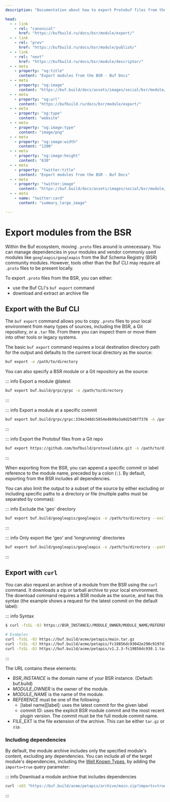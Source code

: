 ```yaml
---
description: "Documentation about how to export Protobuf files from the BSR"

head:
  - - link
    - rel: "canonical"
      href: "https://bufbuild.ru/docs/bsr/module/export/"
  - - link
    - rel: "prev"
      href: "https://bufbuild.ru/docs/bsr/module/publish/"
  - - link
    - rel: "next"
      href: "https://bufbuild.ru/docs/bsr/module/descriptor/"
  - - meta
    - property: "og:title"
      content: "Export modules from the BSR - Buf Docs"
  - - meta
    - property: "og:image"
      content: "https://buf.build/docs/assets/images/social/bsr/module/export.png"
  - - meta
    - property: "og:url"
      content: "https://bufbuild.ru/docs/bsr/module/export/"
  - - meta
    - property: "og:type"
      content: "website"
  - - meta
    - property: "og:image:type"
      content: "image/png"
  - - meta
    - property: "og:image:width"
      content: "1200"
  - - meta
    - property: "og:image:height"
      content: "630"
  - - meta
    - property: "twitter:title"
      content: "Export modules from the BSR - Buf Docs"
  - - meta
    - property: "twitter:image"
      content: "https://buf.build/docs/assets/images/social/bsr/module/export.png"
  - - meta
    - name: "twitter:card"
      content: "summary_large_image"

---
```


# Export modules from the BSR

Within the Buf ecosystem, moving `.proto` files around is unnecessary. You can manage dependencies in your modules and vendor commonly used modules like `googleapis/googleapis` from the Buf Schema Registry (BSR) community modules. However, tools other than the Buf CLI may require all `.proto` files to be present locally.

To export `.proto` files from the BSR, you can either:

- use the Buf CLI's `buf export` command
- download and extract an archive file

## Export with the Buf CLI

The `buf export` command allows you to copy `.proto` files to your local environment from many types of sources, including the BSR, a Git repository, or a `.tar` file. From there you can inspect them or move them into other tools or legacy systems.

The basic `buf export` command requires a local destination directory path for the output and defaults to the current local directory as the source:

```sh
buf export -o /path/to/directory
```

You can also specify a BSR module or a Git repository as the source:

::: info Export a module @latest

```sh
buf export buf.build/grpc/grpc -o /path/to/directory
```

:::

::: info Export a module at a specific commit

```sh
buf export buf.build/grpc/grpc:334e348dc5854e4b99a3a0d25d8ff376 -o /path/to/directory
```

:::

::: info Export the Protobuf files from a Git repo

```sh
buf export https://github.com/bufbuild/protovalidate.git -o /path/to/directory
```

:::

When exporting from the BSR, you can append a specific commit or label reference to the module name, preceded by a colon (`:`). By default, exporting from the BSR includes all dependencies.

You can also limit the output to a subset of the source by either excluding or including specific paths to a directory or file (multiple paths must be separated by commas):

::: info Exclude the 'geo' directory

```sh
buf export buf.build/googleapis/googleapis -o /path/to/directory --exclude-path google/geo
```

:::

::: info Only export the 'geo' and 'longrunning' directories

```sh
buf export buf.build/googleapis/googleapis -o /path/to/directory --path google/geo,google/longrunning
```

:::

## Export with `curl`

You can also request an archive of a module from the BSR using the `curl` command. It downloads a zip or tarball archive to your local environment. The download command requires a BSR module as the source, and has this syntax (the example shows a request for the latest commit on the default label):

::: info Syntax

```bash
$ curl -fsSL -OJ https://BSR_INSTANCE//MODULE_OWNER/MODULE_NAME/REFERENCE.FILE_EXT

# Examples
curl -fsSL -OJ https://buf.build/acme/petapis/main.tar.gz
curl -fsSL -OJ https://buf.build/acme/petapis/fc19856dc93042e290c9197d39a2beca.tar.gz
curl -fsSL -OJ https://buf.build/acme/petapis/v1.2.3-fc19856dc930.1.tar.gz
```

:::

The URL contains these elements:

- _BSR_INSTANCE_ is the domain name of your BSR instance. (Default: buf.build)
- _MODULE_OWNER_ is the owner of the module.
- _MODULE_NAME_ is the name of the module.
- _REFERENCE_ must be one of the following:
  - \[label name\]\[label\]: uses the latest commit for the given label
  - commit ID: uses the explicit BSR module commit and the most recent plugin version. The commit must be the full module commit name.
- FILE_EXT is the file extension of the archive. This can be either `tar.gz` or `zip`.

### Including dependencies

By default, the module archive includes only the specified module's content, excluding any dependencies. You can include all of the target module's dependencies, including the [Well Known Types](https://protobuf.com/docs/descriptors#standard-imports), by adding the `imports=true` query parameter:

::: info Download a module archive that includes dependencies

```sh
curl -sOJ "https://buf.build/acme/petapis/archive/main.zip?imports=true"
```

:::
